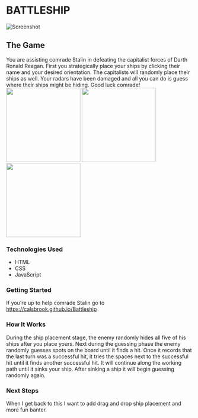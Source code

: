 # BATTLESHIP

![Screenshot](https://i.imgur.com/4EACjIf.png)
## The Game
You are assisting comrade Stalin in defeating the capitalist forces of Darth Ronald Reagan.  First you strategically place your ships by clicking their name and your desired orientation.  The capitalists will randomly place their ships as well. Your radars have been damaged and all you can do is guess where their ships might be hiding.  Good luck comrade!
<img src="https://i.imgur.com/BIbrR0j.jpg" width="200">
<img src="https://i.imgur.com/0qyrSDY.png" width="200">
<img src="https://i.imgur.com/rAtGPiq.png" width="200">
### Technologies Used
* HTML
* CSS
* JavaScript

### Getting Started
If you're up to help comrade Stalin go to https://calsbrook.github.io/Battleship

### How It Works
During the ship placement stage, the enemy randomly hides all five of his ships after you place yours. Next during the guessing phase the enemy randomly guesses spots on the board until it finds a hit.  Once it records that the last turn was a successful hit, it tries the spaces next to the successful hit until it finds another successful hit.  It will continue along the working path until it sinks your ship.  After sinking a ship it will begin guessing randomly again.

### Next Steps
When I get back to this I want to add drag and drop ship placement and more fun banter.